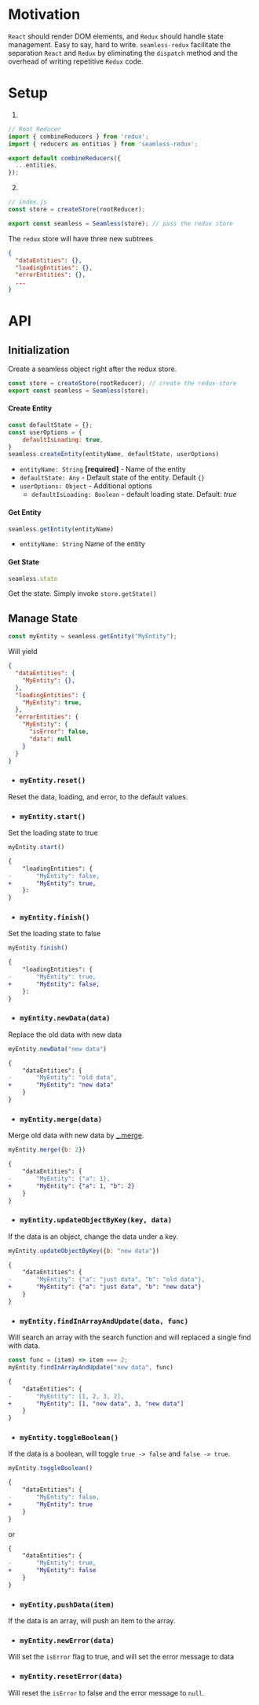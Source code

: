 # Motivation
`React` should render DOM elements, and `Redux` should handle state management.
Easy to say, hard to write.
`seamless-redux` facilitate the separation `React` and `Redux` by eliminating the `dispatch` method and the overhead of writing repetitive `Redux` code.

# Setup 
1.
```javascript
// Root Reducer
import { combineReducers } from 'redux';
import { reducers as entities } from 'seamless-redux';

export default combineReducers({
  ...entities,
});
````
2.
```javascript
// index.js
const store = createStore(rootReducer);

export const seamless = Seamless(store); // pass the redux store
```

The `redux` store will have three new subtrees
```json
{
  "dataEntities": {},
  "loadingEntities": {},
  "errorEntities": {},
  ...
}
```

# API
## Initialization
Create a seamless object right after the redux store.
```javascript
const store = createStore(rootReducer); // create the redux-store
export const seamless = Seamless(store);
```

#### Create Entity

```javascript
const defaultState = {};
const userOptions = {
	defaultIsLoading: true,
}
seamless.createEntity(entityName, defaultState, userOptions)
```
* `entityName: String` **[required]**  - Name of the entity
* `defaultState: Any` - Default state of the entity. Default `{}`
* `userOptions: Object` - Additional options
    - `defaultIsLoading: Boolean` - default loading state. Default: *true*

#### Get Entity
```javascript
seamless.getEntity(entityName)
```
* `entityName: String` Name of the entity

#### Get State
```javascript
seamless.state  
```
Get the state. Simply invoke `store.getState()`

## Manage State
```javascript
const myEntity = seamless.getEntity("MyEntity");
```
Will yield
```json
{
  "dataEntities": {
    "MyEntity": {},
  },
  "loadingEntities": {
    "MyEntity": true,
  },
  "errorEntities": {
    "MyEntity": {
      "isError": false,
      "data": null
    }
  }
}
```

* ### `myEntity.reset()`
Reset the data, loading, and error, to the default values.

* ### `myEntity.start()`
Set the loading state to true
```javascript
myEntity.start()
```
```diff
{
    "loadingEntities": {
-       "MyEntity": false,
+       "MyEntity": true,
    }: 
}
```

* ### `myEntity.finish()`
Set the loading state to false
```javascript
myEntity.finish()
```
```diff
{
    "loadingEntities": {
-       "MyEntity": true,
+      	"MyEntity": false,
    }: 
}
```

* ### `myEntity.newData(data)`
Replace the old data with new data
```javascript
myEntity.newData("new data")
```
```diff
{
	"dataEntities": {
-		"MyEntity": "old data",
+		"MyEntity": "new data"	
	}
}
```

* ### `myEntity.merge(data)`
Merge old data with new data by [_.merge](https://lodash.com/docs/4.17.15#merge).
```javascript
myEntity.merge({b: 2})
```
```diff
{
	"dataEntities": {
-		"MyEntity": {"a": 1},
+		"MyEntity": {"a": 1, "b": 2}	
	}
}
```

* ### `myEntity.updateObjectByKey(key, data)`
If the data is an object, change the data under a key.
```javascript
myEntity.updateObjectByKey({b: "new data"})
```
```diff
{
	"dataEntities": {
-		"MyEntity": {"a": "just data", "b": "old data"},
+		"MyEntity": {"a": "just data", "b": "new data"}	
	}
}
```

* ### `myEntity.findInArrayAndUpdate(data, func)`
Will search an array with the search function and will replaced a single find with data.
```javascript
const func = (item) => item === 2;
myEntity.findInArrayAndUpdate("new data", func)
```
```diff
{
	"dataEntities": {
-		"MyEntity": [1, 2, 3, 2],
+		"MyEntity": [1, "new data", 3, "new data"]	
	}
}
```

* ### `myEntity.toggleBoolean()`
If the data is a boolean, will toggle `true -> false` and `false -> true`.
```javascript
myEntity.toggleBoolean()
```
```diff
{
	"dataEntities": {
-		"MyEntity": false,
+		"MyEntity": true	
	}
}
```
or
```diff
{
	"dataEntities": {
-		"MyEntity": true,
+		"MyEntity": false	
	}
}
```

* ### `myEntity.pushData(item)`
If the data is an array, will push an item to the array.

* ### `myEntity.newError(data)`
Will set the `isError` flag to true, and will set the error message to data

* ### `myEntity.resetError(data)`
Will reset the `isError` to false and the error message to `null`.
